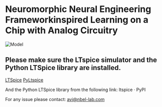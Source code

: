 # Neuromorphic Neural Engineering Frameworkinspired Learning on a Chip with Analog Circuitry

![Model](https://github.com/NBELab/TBioCAS2021/blob/main/Figures/Picture1.png)

## Please make sure the LTspice simulator and the Python LTSpice library are installed.

[LTSpice](https://www.analog.com/en/design-center/design-tools-and-calculators/ltspice-simulator.html)
[PyLtspice](https://pypi.org/project/ltspice/)

And the Python LTSpice library from the following link:
ltspice · PyPI

For any issue please contact:
avi@nbel-lab.com
